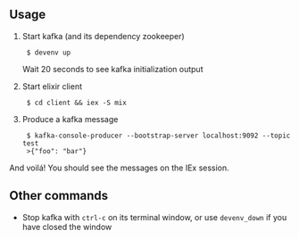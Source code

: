 ## Usage

1. Start kafka (and its dependency zookeeper)

        $ devenv up

    Wait 20 seconds to see kafka initialization output

1. Start elixir client

        $ cd client && iex -S mix

1. Produce a kafka message

        $ kafka-console-producer --bootstrap-server localhost:9092 --topic test 
        >{"foo": "bar"}

And voilá! You should see the messages on the IEx session.

## Other commands

- Stop kafka with `ctrl-c` on its terminal window, or use `devenv_down` if you have closed the window

